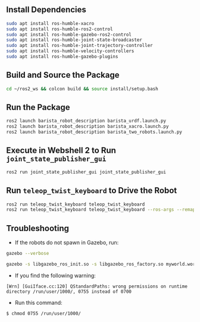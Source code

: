 
## Install Dependencies

```bash
sudo apt install ros-humble-xacro
sudo apt install ros-humble-ros2-control
sudo apt install ros-humble-gazebo-ros2-control
sudo apt install ros-humble-joint-state-broadcaster
sudo apt install ros-humble-joint-trajectory-controller
sudo apt install ros-humble-velocity-controllers
sudo apt install ros-humble-gazebo-plugins
```

## Build and Source the Package

```bash
cd ~/ros2_ws && colcon build && source install/setup.bash
```

## Run the Package

```bash
ros2 launch barista_robot_description barista_urdf.launch.py
ros2 launch barista_robot_description barista_xacro.launch.py
ros2 launch barista_robot_description barista_two_robots.launch.py
```

## Execute in Webshell 2 to Run `joint_state_publisher_gui`

```bash
ros2 run joint_state_publisher_gui joint_state_publisher_gui
```

## Run `teleop_twist_keyboard` to Drive the Robot

```bash
ros2 run teleop_twist_keyboard teleop_twist_keyboard
ros2 run teleop_twist_keyboard teleop_twist_keyboard --ros-args --remap cmd_vel:=/barista_robot/cmd_vel
```

## Troubleshooting

- If the robots do not spawn in Gazebo, run:

```bash
gazebo --verbose

gazebo -s libgazebo_ros_init.so -s libgazebo_ros_factory.so myworld.world

```

- If you find the following warning:

```
[Wrn] [GuiIface.cc:120] QStandardPaths: wrong permissions on runtime directory /run/user/1000/, 0755 instead of 0700
```

- Run this command:

```bash
$ chmod 0755 /run/user/1000/
```

